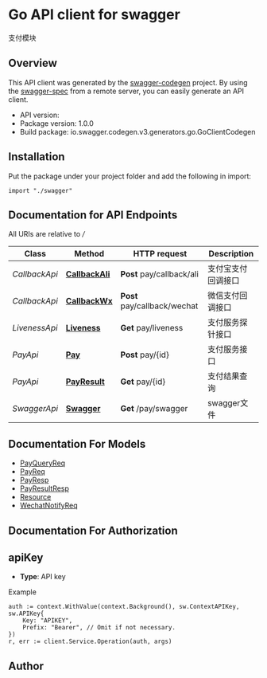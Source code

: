 # Go API client for swagger

支付模块

## Overview
This API client was generated by the [swagger-codegen](https://github.com/swagger-api/swagger-codegen) project.  By using the [swagger-spec](https://github.com/swagger-api/swagger-spec) from a remote server, you can easily generate an API client.

- API version: 
- Package version: 1.0.0
- Build package: io.swagger.codegen.v3.generators.go.GoClientCodegen

## Installation
Put the package under your project folder and add the following in import:
```golang
import "./swagger"
```

## Documentation for API Endpoints

All URIs are relative to */*

Class | Method | HTTP request | Description
------------ | ------------- | ------------- | -------------
*CallbackApi* | [**CallbackAli**](docs/CallbackApi.md#callbackali) | **Post** pay/callback/ali | 支付宝支付回调接口
*CallbackApi* | [**CallbackWx**](docs/CallbackApi.md#callbackwx) | **Post** pay/callback/wechat | 微信支付回调接口
*LivenessApi* | [**Liveness**](docs/LivenessApi.md#liveness) | **Get** pay/liveness | 支付服务探针接口
*PayApi* | [**Pay**](docs/PayApi.md#pay) | **Post** pay/{id} | 支付服务接口
*PayApi* | [**PayResult**](docs/PayApi.md#payresult) | **Get** pay/{id} | 支付结果查询
*SwaggerApi* | [**Swagger**](docs/SwaggerApi.md#swagger) | **Get** /pay/swagger | swagger文件

## Documentation For Models

 - [PayQueryReq](docs/PayQueryReq.md)
 - [PayReq](docs/PayReq.md)
 - [PayResp](docs/PayResp.md)
 - [PayResultResp](docs/PayResultResp.md)
 - [Resource](docs/Resource.md)
 - [WechatNotifyReq](docs/WechatNotifyReq.md)

## Documentation For Authorization

## apiKey
- **Type**: API key 

Example
```golang
auth := context.WithValue(context.Background(), sw.ContextAPIKey, sw.APIKey{
	Key: "APIKEY",
	Prefix: "Bearer", // Omit if not necessary.
})
r, err := client.Service.Operation(auth, args)
```

## Author


